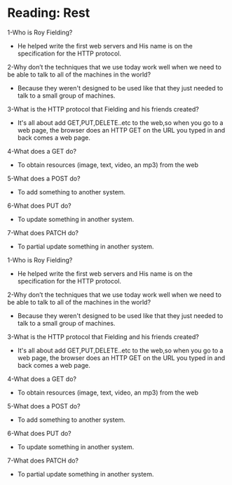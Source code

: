 # Reading: Rest

1-Who is Roy Fielding?

* He helped write the first web servers and His name is on the specification for the HTTP protocol.

2-Why don’t the techniques that we use today work well when we need to be able to talk to all of the machines in the world?

* Because they weren't designed to be used like that they just needed to talk to a small group of machines.

3-What is the HTTP protocol that Fielding and his friends created?

* It's all about add GET,PUT,DELETE..etc to the web,so when you go to a web page, the browser does an HTTP GET on the URL you typed in and back comes a web page.

4-What does a GET do?

* To obtain resources (image, text, video, an mp3) from the web

5-What does a POST do?

* To add something to another system.

6-What does PUT do?

* To update something in another system.

7-What does PATCH do?

* To partial update something in another system.

1-Who is Roy Fielding?

* He helped write the first web servers and His name is on the specification for the HTTP protocol.

2-Why don’t the techniques that we use today work well when we need to be able to talk to all of the machines in the world?

* Because they weren't designed to be used like that they just needed to talk to a small group of machines.

3-What is the HTTP protocol that Fielding and his friends created?

* It's all about add GET,PUT,DELETE..etc to the web,so when you go to a web page, the browser does an HTTP GET on the URL you typed in and back comes a web page.

4-What does a GET do?

* To obtain resources (image, text, video, an mp3) from the web

5-What does a POST do?

* To add something to another system.

6-What does PUT do?

* To update something in another system.

7-What does PATCH do?

* To partial update something in another system.